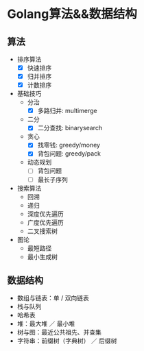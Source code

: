 # Golang算法&&数据结构

## 算法

+ 排序算法
    + [x] 快速排序
    + [x] 归并排序
    + [x] 计数排序
+ 基础技巧
    + 分治
        + [x] 多路归并: multimerge
    + 二分
        + [x] 二分查找: binarysearch
    + 贪心
        + [x] 找零钱: greedy/money
        + [x] 背包问题: greedy/pack
    + 动态规划
        + [ ] 背包问题
        + [ ] 最长子序列
+ 搜索算法
    + 回溯
    + 递归
    + 深度优先遍历
    + 广度优先遍历
    + 二叉搜索树
+ 图论
    + 最短路径
    + 最小生成树

## 数据结构

+ 数组与链表：单 / 双向链表
+ 栈与队列
+ 哈希表
+ 堆：最大堆 ／ 最小堆
+ 树与图：最近公共祖先、并查集
+ 字符串：前缀树（字典树） ／ 后缀树
